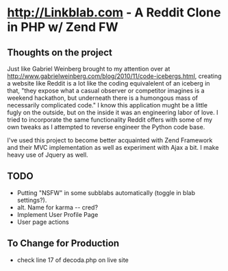 http://Linkblab.com - A Reddit Clone in PHP w/ Zend FW
==========================================

Thoughts on the project
----------------------------------

Just like Gabriel Weinberg brought to my attention over at http://www.gabrielweinberg.com/blog/2010/11/code-icebergs.html, creating a website like Reddit is a lot like the coding equivalelent of an iceberg in that, "they expose what a casual observer or competitor imagines is a  weekend hackathon, but underneath there is a humongous mass of necessarily  complicated code." I know this application mught be a little fugly on the outside, but on the inside it was an engineering labor of love. I tried to incorporate the same functionality Reddit offers with some of my own tweaks as I attempted to reverse engineer the Python code base.

I've used this project to become better acquainted with Zend Framework and their MVC implementation as well as experiment with Ajax a bit. I make heavy use of Jquery as well.

TODO 
----------------------

- Putting "NSFW" in some subblabs automatically (toggle in blab settings?).
- alt. Name for karma -- cred? 
- Implement User Profile Page
- User page actions

To Change for Production
----------------------

- check line 17 of decoda.php on live site
